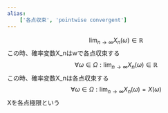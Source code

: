 ```yaml
---
alias:
    ['各点収束', 'pointwise convergent']
---
```

$$ \lim_{n \to \infty} X_n(\omega) \in \mathbb R$$
この時、確率変数X_nはwで各点収束する
$$ \forall \omega \in \Omega :\lim_{n \to \infty} X_n(\omega)\in \mathbb R$$
この時、確率変数X_nは各点収束する
$$ \forall \omega \in \Omega :\lim_{n \to \infty} X_n(\omega)= X(\omega) $$
Xを各点極限という
